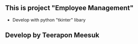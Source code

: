 ## This is project "Employee Management"

- Develop with python "tkinter" libary

## Develop by Teerapon Meesuk